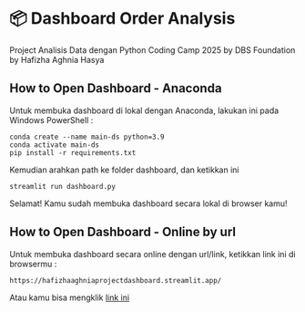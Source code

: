 # 📦 Dashboard Order Analysis
Project Analisis Data dengan Python Coding Camp 2025 by DBS Foundation by Hafizha Aghnia Hasya

## How to Open Dashboard - Anaconda
Untuk membuka dashboard di lokal dengan Anaconda, lakukan ini pada Windows PowerShell :
```
conda create --name main-ds python=3.9
conda activate main-ds
pip install -r requirements.txt
```
Kemudian arahkan path ke folder dashboard, dan ketikkan ini 
```
streamlit run dashboard.py
```
Selamat! Kamu sudah membuka dashboard secara lokal di browser kamu!

## How to Open Dashboard - Online by url
Untuk membuka dashboard secara online dengan url/link, ketikkan link ini di browsermu :
```
https://hafizhaaghniaprojectdashboard.streamlit.app/
```
Atau kamu bisa mengklik [link ini](https://hafizhaaghniaprojectdashboard.streamlit.app/)
